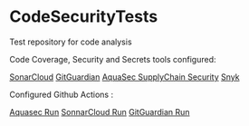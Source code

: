 # CodeSecurityTests

Test repository for code analysis

Code Coverage, Security and Secrets tools configured:

[SonarCloud](sonarcloud.io)
[GitGuardian](gitguardian.com)
[AquaSec SupplyChain Security](aquasec.com)
[Snyk](snyk.io)


Configured Github Actions :

[Aquasec Run](https://github.com/bertuzziness/CodeSecurityTests/blob/main/.github/workflows/aquasec.yml)
[SonnarCloud Run](https://github.com/bertuzziness/CodeSecurityTests/blob/main/.github/workflows/dotnet.yml)
[GitGuardian Run](https://github.com/bertuzziness/CodeSecurityTests/blob/main/.github/workflows/gitGuardian.yml)

